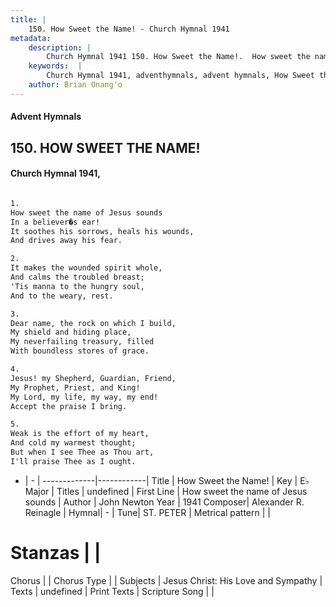 ```yaml
---
title: |
    150. How Sweet the Name! - Church Hymnal 1941
metadata:
    description: |
        Church Hymnal 1941 150. How Sweet the Name!.  How sweet the name of Jesus sounds In a believer�s ear! It soothes his sorrows, heals his wounds, And drives away his fear.  
    keywords:  |
        Church Hymnal 1941, adventhymnals, advent hymnals, How Sweet the Name!, How sweet the name of Jesus sounds. 
    author: Brian Onang'o
---
```


#### Advent Hymnals
## 150. HOW SWEET THE NAME!
####  Church Hymnal 1941,

```txt

1.
How sweet the name of Jesus sounds
In a believer�s ear!
It soothes his sorrows, heals his wounds,
And drives away his fear.

2.
It makes the wounded spirit whole,
And calms the troubled breast;
'Tis manna to the hungry soul,
And to the weary, rest.

3.
Dear name, the rock on which I build,
My shield and hiding place,
My neverfailing treasury, filled
With boundless stores of grace.

4.
Jesus! my Shepherd, Guardian, Friend,
My Prophet, Priest, and King!
My Lord, my life, my way, my end!
Accept the praise I bring.

5.
Weak is the effort of my heart,
And cold my warmest thought;
But when I see Thee as Thou art,
I'll praise Thee as I ought.


```

- |   -  |
-------------|------------|
Title | How Sweet the Name! |
Key | E♭ Major |
Titles | undefined |
First Line | How sweet the name of Jesus sounds |
Author | John Newton
Year | 1941
Composer| Alexander R. Reinagle |
Hymnal|  - |
Tune| ST. PETER |
Metrical pattern | |
# Stanzas |  |
Chorus |  |
Chorus Type |  |
Subjects | Jesus Christ: His Love and Sympathy |
Texts | undefined |
Print Texts | 
Scripture Song |  |
    

